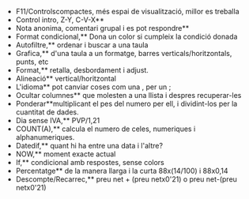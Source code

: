 - F11/Controlscompactes, més espai de visualització, millor es treballa
- Control intro, Z-Y, C-V-X**
- Nota anonima, comentari grupal i es pot respondre**
- Format condicional,** Dona un color si cumpleix la condició donada
- Autofiltre,** ordenar i buscar a una taula
- Grafica,** d'una taula a un formatge, barres verticals/horitzontals, punts, etc
- Format,** retalla, desbordament i adjust.
- Alineació** vertical/horitzontal
- L'idioma** pot canviar coses com una , per un ;
- Ocultar columnes** que molesten a una llista i despres recuperar-les
- Ponderar**multiplicant el pes del numero per ell, i dividint-los per la cuantitat de dades.
- Dia sense IVA,** PVP/1,21
- COUNT(A),** calcula el numero de celes, numeriques i alphanumeriques.
- Datedif,** quant hi ha entre una data i l'altre?
- NOW,** moment exacte actual
- If,** condicional amb respostes, sense colors
- Percentatge** de la manera llarga i la curta 88x(14/100) i 88x0,14
- Descompte/Recarrec,** preu net + (preu netx0'21) o  preu net-(preu netx0'21)

